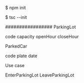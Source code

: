$ npm init

$ tsc --init


#################
ParkingLot

code
capacity
openHour
closeHour

ParkedCar

code
plate
date


Use case

EnterParkingLot
LeaveParkingLot
